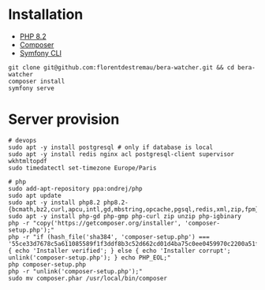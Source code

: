 # Installation

- [PHP 8.2](https://www.php.net/downloads.php)
- [Composer](https://getcomposer.org/)
- [Symfony CLI](https://symfony.com/download)

```shell
git clone git@github.com:florentdestremau/bera-watcher.git && cd bera-watcher
composer install
symfony serve
```

# Server provision

```shell
# devops
sudo apt -y install postgresql # only if database is local
sudo apt -y install redis nginx acl postgresql-client supervisor wkhtmltopdf
sudo timedatectl set-timezone Europe/Paris

# php
sudo add-apt-repository ppa:ondrej/php
sudo apt update
sudo apt -y install php8.2 php8.2-{bcmath,bz2,curl,apcu,intl,gd,mbstring,opcache,pgsql,redis,xml,zip,fpm}
sudo apt -y install php-gd php-gmp php-curl zip unzip php-igbinary
php -r "copy('https://getcomposer.org/installer', 'composer-setup.php');"
php -r "if (hash_file('sha384', 'composer-setup.php') === '55ce33d7678c5a611085589f1f3ddf8b3c52d662cd01d4ba75c0ee0459970c2200a51f492d557530c71c15d8dba01eae') { echo 'Installer verified'; } else { echo 'Installer corrupt'; unlink('composer-setup.php'); } echo PHP_EOL;"
php composer-setup.php
php -r "unlink('composer-setup.php');"
sudo mv composer.phar /usr/local/bin/composer
```
